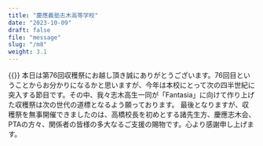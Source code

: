 ```yaml
---
title: "慶應義塾志木高等学校"
date: "2023-10-09"
draft: false
file: "message"
slug: "/m8"
weight: 3.1
---
```

{{<bolder text = "2023年度生徒会長 夏天碩">}}
本日は第76回収穫祭にお越し頂き誠にありがとうございます。76回目ということからお分かりになるかと思いますが、今年は本校にとって次の四半世紀に突入する節目です。その中、我々志木高生一同が「Fantasia」に向けて作り上げた収穫祭は次の世代の道標となるよう願っております。
最後となりますが、収穫祭を無事開催できましたのは、高橋校長を初めとする諸先生方、慶應志木会、PTAの方々、関係者の皆様の多大なるご支援の賜物です。心より感謝申し上げます。
